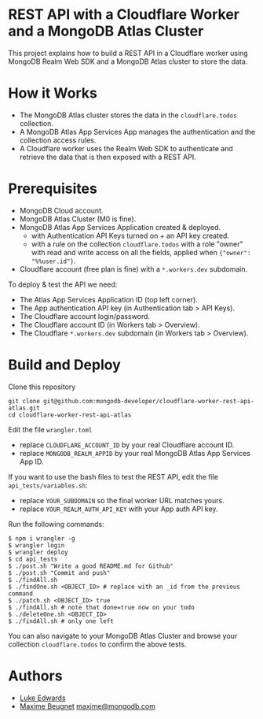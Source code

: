 # REST API with a Cloudflare Worker and a MongoDB Atlas Cluster

This project explains how to build a REST API in a Cloudflare worker using MongoDB Realm Web SDK and a MongoDB Atlas cluster to store the data.

# How it Works

- The MongoDB Atlas cluster stores the data in the `cloudflare.todos` collection.
- A MongoDB Atlas App Services App manages the authentication and the collection access rules.
- A Cloudflare worker uses the Realm Web SDK to authenticate and retrieve the data that is then exposed with a REST API.

# Prerequisites

- MongoDB Cloud account.
- MongoDB Atlas Cluster (M0 is fine).
- MongoDB Atlas App Services Application created & deployed.
  - with Authentication API Keys turned on + an API key created.
  - with a rule on the collection `cloudflare.todos` with a role "owner" with read and write access on all the fields, applied when `{"owner": "%%user.id"}`.
- Cloudflare account (free plan is fine) with a `*.workers.dev` subdomain.

To deploy & test the API we need:
- The Atlas App Services Application ID (top left corner).
- The App authentication API key (in Authentication tab > API Keys).
- The Cloudflare account login/password.
- The Cloudflare account ID (in Workers tab > Overview).
- The Cloudflare `*.workers.dev` subdomain (in Workers tab > Overview).

# Build and Deploy

Clone this repository
```shell
git clone git@github.com:mongodb-developer/cloudflare-worker-rest-api-atlas.git
cd cloudflare-worker-rest-api-atlas
```

Edit the file `wrangler.toml`
- replace `CLOUDFLARE_ACCOUNT_ID` by your real Cloudflare account ID.
- replace `MONGODB_REALM_APPID` by your real MongoDB Atlas App Services App ID.

If you want to use the bash files to test the REST API, edit the file `api_tests/variables.sh`:
- replace `YOUR_SUBDOMAIN` so the final worker URL matches yours.
- replace `YOUR_REALM_AUTH_API_KEY` with your App auth API key.

Run the following commands:

```shell
$ npm i wrangler -g
$ wrangler login
$ wrangler deploy
$ cd api_tests
$ ./post.sh "Write a good README.md for Github"
$ ./post.sh "Commit and push"
$ ./findAll.sh
$ ./findOne.sh <OBJECT_ID> # replace with an _id from the previous command
$ ./patch.sh <OBJECT_ID> true
$ ./findAll.sh # note that done=true now on your todo
$ ./deleteOne.sh <OBJECT_ID>
$ ./findAll.sh # only one left
```

You can also navigate to your MongoDB Atlas Cluster and browse your collection `cloudflare.todos` to confirm the above tests.

# Authors

- [Luke Edwards](https://x.com/lukeed05)
- [Maxime Beugnet](https://x.com/mbeugnet) <maxime@mongodb.com>
